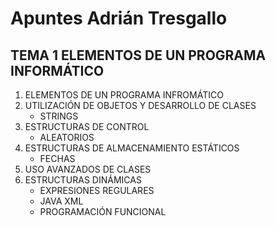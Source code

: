 # Apuntes Adrián Tresgallo
   ## **TEMA 1 ELEMENTOS DE UN PROGRAMA INFORMÁTICO**
   1. ELEMENTOS DE UN PROGRAMA INFROMÁTICO
   2. UTILIZACIÓN DE OBJETOS Y DESARROLLO DE CLASES
       * STRINGS
   3. ESTRUCTURAS DE CONTROL
       * ALEATORIOS
   4. ESTRUCTURAS DE ALMACENAMIENTO ESTÁTICOS
       * FECHAS
   5. USO AVANZADOS DE CLASES
   6. ESTRUCTURAS DINÁMICAS
       * EXPRESIONES REGULARES
       * JAVA XML
       * PROGRAMACIÓN FUNCIONAL
  
   

